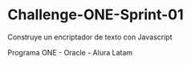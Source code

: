 # Challenge-ONE-Sprint-01
Construye un encriptador de texto con Javascript

Programa ONE - Oracle - Alura Latam
